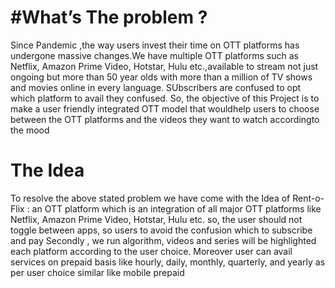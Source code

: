 # #What’s The problem ? 
Since Pandemic ,the way users invest their time on OTT platforms has undergone massive changes.We have multiple OTT platforms such as Netflix, Amazon Prime Video, Hotstar, Hulu etc.,available to stream not just ongoing but more than 50 year olds with more than a million of TV shows and movies online in every language. SUbscribers are confused to opt which platform to avail they confused. So, the objective of this Project is to make a user friendly integrated OTT model that wouldhelp users to choose between the OTT platforms and the videos they want to watch accordingto the mood

# The Idea

To resolve the above stated problem we have come with the Idea of Rent-o-Flix : an OTT platform which is an integration of all major OTT platforms like
Netflix, Amazon Prime Video, Hotstar, Hulu etc. so, the user should not toggle between apps, so users to avoid the confusion which to subscribe and pay
Secondly , we run algorithm, videos and series will be highlighted each platform according to the user choice. Moreover user can avail services on 
prepaid basis like hourly, daily, monthly, quarterly, and yearly as per user choice similar like mobile prepaid 

